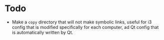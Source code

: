 Todo
====

* Make a `copy` directory that will not make symbolic links, useful for
  i3 config that is modified specifically for each computer, ad Qt
  config that is automatically written by Qt.
